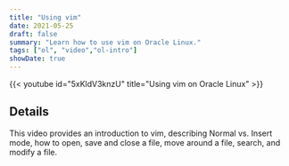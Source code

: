 ```yaml
---
title: "Using vim"
date: 2021-05-25
draft: false
summary: "Learn how to use vim on Oracle Linux."
tags: ["ol", "video","ol-intro"]
showDate: true
---
```


{{< youtube id="5xKldV3knzU" title="Using vim on Oracle Linux" >}}

## Details

This video provides an introduction to vim, describing Normal vs. Insert mode, how to open, save and close a file, move around a file, search, and modify a file.

